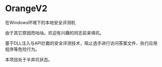 # OrangeV2
在Windows环境下的本地安全评测机

由于其它原因而咕咕。欢迎有兴趣的同志前来填坑。

基于DLL注入与API拦截的安全评测技术，阻止选手进行访问答案文件、执行应用程序等危险行为。

本项目处于半弃坑状态。
